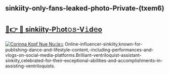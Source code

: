 ## sinkiity-only-fans​-leaked-photo​-Private-(txem6)


# <h2><a href="https://mediaupload.pro?title=sinkiity&ref=git">🔗👉 🔴 sinkiity-P𝚑ot𝚘𝚜-V𝚒d𝚎o</a></h2>

[![Corinna Kopf Nue Nu𝚍e𝚜](https://i.imgur.com/0qMVB7G.gif)](https://mediaupload.pro?title=sinkiity&ref=git)
Online-influencer-sinkiity,known-for-publishing-dance-and-lifestyle-content,-including-performances-and-vlogs-on-social-media-platforms.Brilliant-ventriloquist-assistant-sinkiity,celebrated-for-their-exceptional-abilities-and-accomplishments-in-assisting-ventriloquists.  